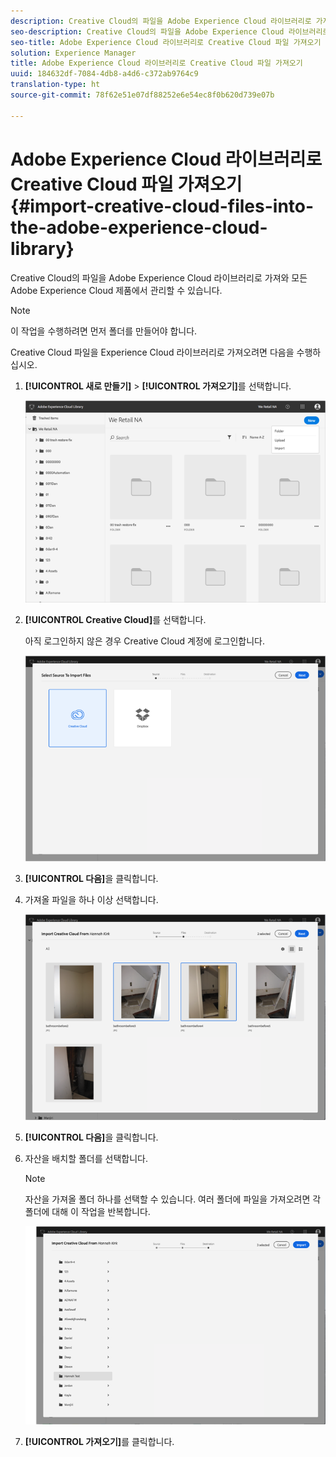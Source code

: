 ```yaml
---
description: Creative Cloud의 파일을 Adobe Experience Cloud 라이브러리로 가져와 모든 Adobe Experience Cloud 제품에서 관리할 수 있습니다.
seo-description: Creative Cloud의 파일을 Adobe Experience Cloud 라이브러리로 가져와 모든 Adobe Experience Cloud 제품에서 관리할 수 있습니다.
seo-title: Adobe Experience Cloud 라이브러리로 Creative Cloud 파일 가져오기
solution: Experience Manager
title: Adobe Experience Cloud 라이브러리로 Creative Cloud 파일 가져오기
uuid: 184632df-7084-4db8-a4d6-c372ab9764c9
translation-type: ht
source-git-commit: 78f62e51e07df88252e6e54ec8f0b620d739e07b

---
```



# Adobe Experience Cloud 라이브러리로 Creative Cloud 파일 가져오기{#import-creative-cloud-files-into-the-adobe-experience-cloud-library}

Creative Cloud의 파일을 Adobe Experience Cloud 라이브러리로 가져와 모든 Adobe Experience Cloud 제품에서 관리할 수 있습니다.

>[!NOTE]
>
>이 작업을 수행하려면 먼저 폴더를 만들어야 합니다.

Creative Cloud 파일을 Experience Cloud 라이브러리로 가져오려면 다음을 수행하십시오.

1. **[!UICONTROL 새로 만들기]** &gt; **[!UICONTROL 가져오기]**&#x200B;를 선택합니다.

   ![](assets/library_new_folder_upload.png)

1. **[!UICONTROL Creative Cloud]**&#x200B;를 선택합니다.

   아직 로그인하지 않은 경우 Creative Cloud 계정에 로그인합니다.

   ![](assets/library_import_cc.png)

1. **[!UICONTROL 다음]**&#x200B;을 클릭합니다.
1. 가져올 파일을 하나 이상 선택합니다.

   ![](assets/library_import_cc_assets_selected.png)

1. **[!UICONTROL 다음]**&#x200B;을 클릭합니다.
1. 자산을 배치할 폴더를 선택합니다.

   >[!NOTE]
   >
   >자산을 가져올 폴더 하나를 선택할 수 있습니다. 여러 폴더에 파일을 가져오려면 각 폴더에 대해 이 작업을 반복합니다.

   ![](assets/library_import_cc_folder_select.png)

1. **[!UICONTROL 가져오기]**&#x200B;를 클릭합니다.

